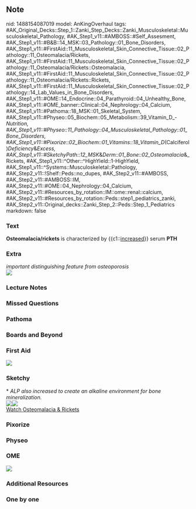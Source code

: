 ## Note
nid: 1488154087019
model: AnKingOverhaul
tags: #AK_Original_Decks::Step_1::Zanki_Step_Decks::Zanki_Musculoskeletal::Musculoskeletal_Pathology, #AK_Step1_v11::#AMBOSS::#Self_Assesment, #AK_Step1_v11::#B&B::14_MSK::03_Pathology::01_Bone_Disorders, #AK_Step1_v11::#FirstAid::11_Musculoskeletal_Skin_Connective_Tissue::02_Pathology::11_Osteomalacia/Rickets, #AK_Step1_v11::#FirstAid::11_Musculoskeletal_Skin_Connective_Tissue::02_Pathology::11_Osteomalacia/Rickets::Osteomalacia, #AK_Step1_v11::#FirstAid::11_Musculoskeletal_Skin_Connective_Tissue::02_Pathology::11_Osteomalacia/Rickets::Rickets, #AK_Step1_v11::#FirstAid::11_Musculoskeletal_Skin_Connective_Tissue::02_Pathology::14_Lab_Values_in_Bone_Disorders, #AK_Step1_v11::#OME::14_Endocrine::04_Parathyroid::04_Unhealthy_Bone, #AK_Step1_v11::#OME_banner::Clinical::04_Nephrology::04_Calcium, #AK_Step1_v11::#Pathoma::18_MSK::01_Skeletal_System, #AK_Step1_v11::#Physeo::05_Biochem::05_Metabolism::39_Vitamin_D_-_Nutrition, #AK_Step1_v11::#Physeo::11_Pathology::04_Musculoskeletal_Pathology::01_Bone_Disorders, #AK_Step1_v11::#Pixorize::02_Biochem::01_Vitamins::18_Vitamin_D_(Calciferol)_Deficiency_&_Excess, #AK_Step1_v11::#SketchyPath::12_MSK_&_Derm::01_Bone::02_Osteomalacia_&_Rickets, #AK_Step1_v11::^Other::^HighYield::1-HighYield, #AK_Step1_v11::^Systems::Musculoskeletal::Pathology, #AK_Step2_v11::!Shelf::Peds::no_dupes, #AK_Step2_v11::#AMBOSS, #AK_Step2_v11::#AMBOSS::IM, #AK_Step2_v11::#OME::04_Nephrology::04_Calcium, #AK_Step2_v11::#Resources_by_rotation::IM::ome::renal::calcium, #AK_Step2_v11::#Resources_by_rotation::Peds::step1_pediatrics_zanki, #AK_Step2_v11::Original_decks::Zanki_Step_2::Peds::Step_1_Pediatrics
markdown: false

### Text
<div>
  <b>Osteomalacia/rickets</b> is characterized by
  {{c1::<u>increased</u>}} serum <b>PTH</b>
</div>

### Extra
<div>
  <i>important distinguishing feature from osteoporosis</i>
</div>
<div><img src="paste-158724811391355.jpg"></div>

### Lecture Notes


### Missed Questions


### Pathoma


### Boards and Beyond


### First Aid
<img src="tmpHrJAR7.png">

### Sketchy
<div>
  * <i>ALP also increased to create an alkaline environment for
  bone mineralization.</i>
</div>
<div><img src=
"osteomalacia%20PTH%20bone%20resorption_1566160514431.jpg" class=
"resizer"><img src="Zoverall%20picture%20(53)_1566160514431.jpg"
class="resizer"></div><a href=
"https://dashboard.sketchy.com/study/medical/courses/medical-pathophysiology/units/medical-pathophysiology-musculoskeletal-derm/videos/medical-pathophysiology-musculoskeletal-and-derm-bone-osteomalacia-and-rickets?utm_source=anki&utm_medium=partnership&utm_campaign=february_update&utm_content=medical">Watch
Osteomalacia & Rickets</a>

### Pixorize


### Physeo


### OME
<div class="ome-widget">
  <a href=
  "https://onlinemeded.org/spa/nephrology/calcium/acquire?ref=anki">
  <img src="_OME_AnkiFlashcards_Lesson_6.png"></a>
</div>

### Additional Resources


### One by one

